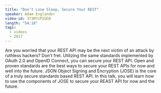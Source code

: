 ```yaml
---
title: "Don’t Lose Sleep, Secure Your REST"
speaker: Adam Englander
video-id: 3T3M7sPIUG0
length: "54:18"
tags:
  - videos
  - 2017
---
```


Are you worried that your REST API may be the next victim of an attack by ruthless hackers? Don't fret. Utilizing the same standards implemented by OAuth 2.0 and OpenID Connect, you can secure your REST API. Open and proven standards are the best ways to secure your REST APIs for now and well into the future. JSON Object Signing and Encryption (JOSE) is the core of a truly secure standards based REST API. In this talk, you will learn how to use the components of JOSE to secure your REAST API for now and the future.
